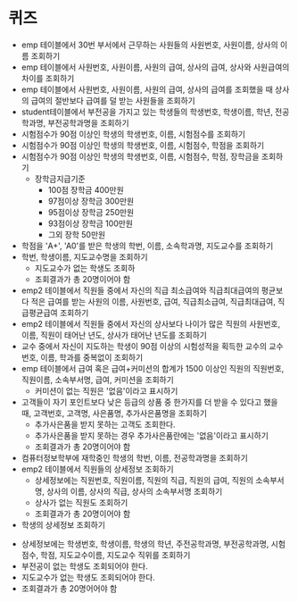 # 퀴즈
- emp 테이블에서 30번 부서에서 근무하는 사원들의 사원번호, 사원이름, 상사의 이름 조회하기
- emp 테이블에서 사원번호, 사원이름, 사원의 급여, 상사의 급여, 상사와 사원급여의 차이를 조회하기
- emp 테이블에서 사원번호, 사원이름, 사원의 급여, 상사의 급여를 조회했을 때 상사의 급여의 절반보다 급여를 덜 받는 사원들을 조회하기
- student테이블에서 부전공을 가지고 있는 학생들의 학생번호, 학생이름, 학년, 전공학과명, 부전공학과명을 조회하기
- 시험점수가 90점 이상인 학생의 학생번호, 이름, 시험점수를 조회하기
- 시험점수가 90점 이상인 학생의 학생번호, 이름, 시험점수, 학점을 조회하기
- 시험점수가 90점 이상인 학생의 학생번호, 이름, 시험점수, 학점, 장학금을 조회하기
  + 장학금지급기준
    * 100점 장학금 400만원
    * 97점이상  장학금 300만원
    * 95점이상  장학금 250만원
    * 93점이상  장학금 100만원
    * 그외 장학 50만원
- 학점을 'A+', 'A0'를 받은 학생의 학번, 이름, 소속학과명, 지도교수를 조회하기
- 학번, 학생이름, 지도교수명을 조회하기
  + 지도교수가 없는 학생도 조회하
  + 조회결과가 총 20명이어야 함
- emp2 테이블에서 직원들 중에서 자신의 직급 최소급여와 직급최대급여의 평균보다 적은 급여를 받는 사원의 이름, 사원번호, 급여, 직급최소급여, 직급최대급여, 직급평균급여 조회하기
- emp2 테이블에서 직원들 중에서 자신의 상사보다 나이가 많은 직원의 사원번호, 이름, 직원이 태어난 년도, 상사가 태어난 년도를 조회하기
- 교수 중에서 자신이 지도하는 학생이 90점 이상의 시험성적을 획득한 교수의 교수번호, 이름, 학과를 중복없이 조회하기
- emp 테이블에서 급여 혹은 급여+커미션의 합계가 1500 이상인 직원의 직원번호, 직원이름, 소속부서명, 급여, 커미션을 조회하기
  + 커미션이 없는 직원은 '없음'이라고 표시하기
- 고객들이 자기 포인트보다 낮은 등급의 상품 중 한가지를 더 받을 수 있다고 했을 때, 고객번호, 고객명, 사은품명, 추가사은품명을 조회하기
  + 추가사은품을 받지 못하는 고객도 조회한다.
  + 추가사은품을 받지 못하는 경우 추가사은품란에는 '없음'이라고 표시하기
  + 조회결과가 총 20명이어야 함
- 컴퓨터정보학부에 재학중인 학생의 학번, 이름, 전공학과명을 조회하기
- emp2 테이블에서 직원들의 상세정보 조회하기
  + 상세정보에는 직원번호, 직원이름, 직원의 직급, 직원의 급여, 직원의 소속부서명, 상사의 이름, 상사의 직급, 상사의 소속부서명 조회하기
  + 상사가 없는 직원도 조회하기
  + 조회결과가 총 20명이어야 함
- 학생의 상세정보 조회하기
 + 상세정보에는 학생번호, 학생이름, 학생의 학년, 주전공학과명, 부전공학과명, 시험점수, 학점, 지도교수이름, 지도교수 직위를 조회하기
 + 부전공이 없는 학생도 조회되어야 한다.
 + 지도교수가 없는 학생도 조회되어야 한다.
 + 조회결과가 총 20명어어야 함
